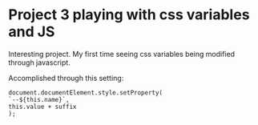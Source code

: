 # Project 3 playing with css variables and JS

Interesting project. My first time seeing css variables being modified through javascript.

Accomplished through this setting:

```
document.documentElement.style.setProperty(
`--${this.name}`,
this.value + suffix
);
```
